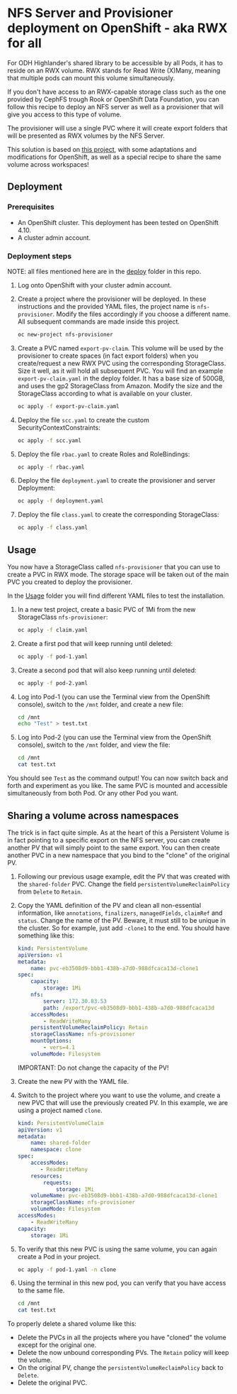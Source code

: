 # NFS Server and Provisioner deployment on OpenShift - aka RWX for all

For ODH Highlander's shared library to be accessible by all Pods, it has to reside on an RWX volume. RWX stands for Read Write (X)Many, meaning that multiple pods can mount this volume simultaneously.

If you don't have access to an RWX-capable storage class such as the one provided by CephFS trough Rook or OpenShift Data Foundation, you can follow this recipe to deploy an NFS server as well as a provisioner that will give you access to this type of volume.

The provisioner will use a single PVC where it will create export folders that will be presented as RWX volumes by the NFS Server.

This solution is based on [this project](https://github.com/kubernetes-sigs/nfs-ganesha-server-and-external-provisioner), with some adaptations and modifications for OpenShift, as well as a special recipe to share the same volume across workspaces!

## Deployment

### Prerequisites

- An OpenShift cluster. This deployment has been tested on OpenShift 4.10.
- A cluster admin account.

### Deployment steps

NOTE: all files mentioned here are in the [deploy](./deploy) folder in this repo.

1. Log onto OpenShift with your cluster admin account.
2. Create a project where the provisioner will be deployed. In these instructions and the provided YAML files, the project name is `nfs-provisioner`. Modify the files accordingly if you choose a different name. All subsequent commands are made inside this project.

    ```bash
    oc new-project nfs-provisioner
    ```

3. Create a PVC named `export-pv-claim`. This volume will be used by the provisioner to create spaces (in fact export folders) when you create/request a new RWX PVC using the corresponding StorageClass. Size it well, as it will hold all subsequent PVC. You will find an example `export-pv-claim.yaml` in the deploy folder. It has a base size of 500GB, and uses the gp2 StorageClass from Amazon. Modify the size and the StorageClass according to what is available on your cluster.

    ```bash
    oc apply -f export-pv-claim.yaml
    ```

4. Deploy the file `scc.yaml` to create the custom SecurityContextConstraints:

    ```bash
    oc apply -f scc.yaml
    ```

5. Deploy the file `rbac.yaml` to create Roles and RoleBindings:

    ```bash
    oc apply -f rbac.yaml
    ```

6. Deploy the file `deployment.yaml` to create the provisioner and server Deployment:

    ```bash
    oc apply -f deployment.yaml
    ```

7. Deploy the file `class.yaml` to create the corresponding StorageClass:

    ```bash
    oc apply -f class.yaml
    ```

## Usage

You now have a StorageClass called `nfs-provisioner` that you can use to create a PVC in RWX mode. The storage space will be taken out of the main PVC you created to deploy the provisioner.

In the [Usage](./usage/) folder you will find different YAML files to test the installation.

1. In a new test project, create a basic PVC of 1Mi from the new StorageClass `nfs-provisioner`:

    ```bash
    oc apply -f claim.yaml
    ```

2. Create a first pod that will keep running until deleted:

    ```bash
    oc apply -f pod-1.yaml
    ```

3. Create a second pod that will also keep running until deleted:

    ```bash
    oc apply -f pod-2.yaml
    ```

4. Log into Pod-1 (you can use the Terminal view from the OpenShift console), switch to the `/mnt` folder, and create a new file:

    ```bash
    cd /mnt
    echo "Test" > test.txt
    ```

5. Log into Pod-2 (you can use the Terminal view from the OpenShift console), switch to the `/mnt` folder, and view the file:

    ```bash
    cd /mnt
    cat test.txt
    ```

You should see `Test` as the command output!
You can now switch back and forth and experiment as you like. The same PVC is mounted and accessible simultaneously from both Pod. Or any other Pod you want.

## Sharing a volume across namespaces

The trick is in fact quite simple. As at the heart of this a Persistent Volume is in fact pointing to a specific export on the NFS server, you can create another PV that will simply point to the same export. You can then create another PVC in a new namespace that you bind to the "clone" of the original PV.

1. Following our previous usage example, edit the PV that was created with the `shared-folder` PVC. Change the field `persistentVolumeReclaimPolicy` from `Delete` to `Retain`.

2. Copy the YAML definition of the PV and clean all non-essential information, like `annotations`, `finalizers`, `managedFields`, `claimRef` and `status`. Change the name of the PV. Beware, it must still to be unique in the cluster. So for example, just add `-clone1` to the end. You should have something like this:

    ```yaml
    kind: PersistentVolume
    apiVersion: v1
    metadata:
        name: pvc-eb3508d9-bbb1-438b-a7d0-988dfcaca13d-clone1
    spec:
        capacity:
            storage: 1Mi
        nfs:
            server: 172.30.83.53
            path: /export/pvc-eb3508d9-bbb1-438b-a7d0-988dfcaca13d
        accessModes:
            - ReadWriteMany
        persistentVolumeReclaimPolicy: Retain
        storageClassName: nfs-provisioner
        mountOptions:
            - vers=4.1
        volumeMode: Filesystem
    ```

    IMPORTANT: Do not change the capacity of the PV!

3. Create the new PV with the YAML file.
4. Switch to the project where you want to use the volume, and create a new PVC that will use the previously created PV. In this example, we are using a project named `clone`.

    ```yaml
    kind: PersistentVolumeClaim
    apiVersion: v1
    metadata:
        name: shared-folder
        namespace: clone
    spec:
        accessModes:
           - ReadWriteMany
        resources:
            requests:
                storage: 1Mi
        volumeName: pvc-eb3508d9-bbb1-438b-a7d0-988dfcaca13d-clone1
        storageClassName: nfs-provisioner
        volumeMode: Filesystem
    accessModes:
        - ReadWriteMany
    capacity:
        storage: 1Mi
    ```

5. To verify that this new PVC is using the same volume, you can again create a Pod in your project.

    ```bash
    oc apply -f pod-1.yaml -n clone
    ```

6. Using the terminal in this new pod, you can verify that you have access to the same file.

    ```bash
    cd /mnt
    cat test.txt
    ```

To properly delete a shared volume like this:

- Delete the PVCs in all the projects where you have "cloned" the volume except for the original one.
- Delete the now unbound corresponding PVs. The `Retain` policy will keep the volume.
- On the original PV, change the `persistentVolumeReclaimPolicy` back to `Delete`.
- Delete the original PVC.
